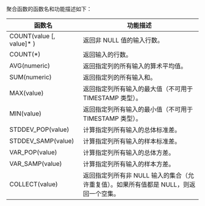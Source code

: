 聚合函数的函数名和功能描述如下：

| 函数名                    | 功能描述                                                     |
| ------------------------- | ------------------------------------------------------------ |
| COUNT(value [, value]\* ) | 返回非 NULL 值的输入行数。                                   |
| COUNT(\*)                 | 返回输入的行数。                                             |
| AVG(numeric)              | 返回指定列的所有输入的算术平均值。                           |
| SUM(numeric)              | 返回指定列的所有输入和。                                     |
| MAX(value)                | 返回指定列所有输入的最大值（不可用于 TIMESTAMP 类型）。  |
| MIN(value)                | 返回指定列所有输入的最小值（不可用于 TIMESTAMP 类型）。  |
| STDDEV_POP(value)         | 计算指定列所有输入的总体标准差。                             |
| STDDEV_SAMP(value)        | 计算指定列所有输入的样本标准差。                             |
| VAR_POP(value)            | 计算指定列所有输入的总体方差。                               |
| VAR_SAMP(value)           | 计算指定列所有输入的样本方差。                               |
| COLLECT(value)            | 返回指定列所有非 NULL 输入的集合（允许重复值）。如果所有值都是 NULL，则返回一个空集。 |
